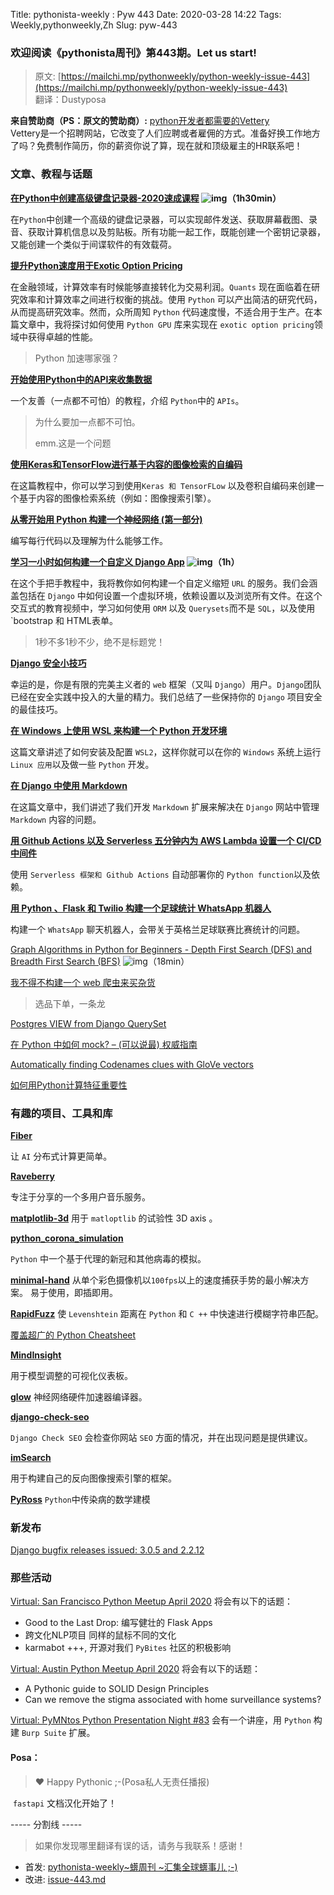 Title: pythonista-weekly : Pyw 443
Date: 2020-03-28 14:22
Tags: Weekly,pythonweekly,Zh 
Slug: pyw-443

### 欢迎阅读《pythonista周刊》第443期。Let us start!


>原文: [https://mailchi.mp/pythonweekly/python-weekly-issue-443](https://mailchi.mp/pythonweekly/python-weekly-issue-443)  
>翻译：Dustyposa

**来自赞助商（PS：原文的赞助商）:**
[python开发者都需要的Vettery](https://www.vettery.com/tech?utm_source=newsletter&utm_medium=pythonweekly&utm_term=tech&utm_content=grouped&utm_campaign=ad-77579)  
Vettery是一个招聘网站，它改变了人们应聘或者雇佣的方式。准备好换工作地方了吗？免费制作简历，你的薪资你说了算，现在就和顶级雇主的HR联系吧！

### 文章、教程与话题

**[在Python中创建高级键盘记录器-2020速成课程](https://www.youtube.com/watch?v=25um032xgrw) ![img](https://gallery.mailchimp.com/e2e180baf855ac797ef407fc7/images/8def3887-e9e9-4a48-95e0-74045a6a23fc.png)（1h30min）**

在`Python`中创建一个高级的键盘记录器，可以实现邮件发送、获取屏幕截图、录音、获取计算机信息以及剪贴板。所有功能一起工作，既能创建一个密钥记录器，又能创建一个类似于间谍软件的有效载荷。



**[提升Python速度用于Exotic Option Pricing](https://devblogs.nvidia.com/accelerating-python-for-exotic-option-pricing/)**

在金融领域，计算效率有时候能够直接转化为交易利润。`Quants` 现在面临着在研究效率和计算效率之间进行权衡的挑战。使用 `Python` 可以产出简洁的研究代码，从而提高研究效率。然而，众所周知 `Python` 代码速度慢，不适合用于生产。在本篇文章中，我将探讨如何使用 `Python GPU` 库来实现在 `exotic option pricing`领域中获得卓越的性能。

> Python 加速哪家强？

**[开始使用Python中的API来收集数据](https://t.co/DG7vUMOxgT)**

一个友善（一点都不可怕）的教程，介绍 `Python`中的 `APIs`。

> 为什么要加一点都不可怕。
>
> emm.这是一个问题

**[使用Keras和TensorFlow进行基于内容的图像检索的自编码](https://www.pyimagesearch.com/2020/03/30/autoencoders-for-content-based-image-retrieval-with-keras-and-tensorflow/)**

在这篇教程中，你可以学习到使用`Keras 和 TensorFLow` 以及卷积自编码来创建一个基于内容的图像检索系统（例如：图像搜索引擎）。

**[从零开始用 Python 构建一个神经网络 (第一部分)](https://heartbeat.fritz.ai/building-a-neural-network-from-scratch-using-python-part-1-6d399df8d432)**

编写每行代码以及理解为什么能够工作。



**[学习一小时如何构建一个自定义 Django App](https://www.youtube.com/watch?v=ctuSR6UHcuQ) ![img](https://gallery.mailchimp.com/e2e180baf855ac797ef407fc7/images/8def3887-e9e9-4a48-95e0-74045a6a23fc.png)（1h）**

在这个手把手教程中，我将教你如何构建一个自定义缩短 `URL` 的服务。我们会涵盖包括在 `Django` 中如何设置一个虚拟环境，依赖设置以及浏览所有文件。在这个交互式的教育视频中，学习如何使用 `ORM` 以及 `Querysets`而不是 `SQL`，以及使用 `bootstrap 和 HTML表单。

> 1秒不多1秒不少，绝不是标题党！

**[Django 安全小技巧](https://snyk.io/blog/django-security-tips/)**

幸运的是，你是有限的完美主义者的 `web` 框架（又叫 `Django`）用户。`Django`团队已经在安全实践中投入的大量的精力。我们总结了一些保持你的 `Django` 项目安全的最佳技巧。

**[在 Windows 上使用 WSL 来构建一个 Python 开发环境](https://pbpython.com/wsl-python.html)** 

这篇文章讲述了如何安装及配置 `WSL2`，这样你就可以在你的 `Windows` 系统上运行 `Linux 应用`以及做一些 `Python` 开发。

**[在 Django 中使用 Markdown](https://hakibenita.com/django-markdown)**

在这篇文章中，我们讲述了我们开发 `Markdown` 扩展来解决在 `Django` 网站中管理 `Markdown` 内容的问题。

**[用 Github Actions 以及 Serverless 五分钟内为 AWS Lambda  设置一个 CI/CD 中间件](https://t.co/KSOn3tLrIc)**

使用 `Serverless 框架和 Github Actions` 自动部署你的 `Python function`以及依赖。



**[用 Python 、Flask 和 Twilio 构建一个足球统计 WhatsApp 机器人](https://www.twilio.com/blog/build-soccer-stats-whatsapp-chatbot-python-flask-twilio)**

构建一个 `WhatsApp`  聊天机器人，会带关于英格兰足球联赛比赛统计的问题。



[Graph Algorithms in Python for Beginners - Depth First Search (DFS) and Breadth First Search (BFS)](https://www.youtube.com/watch?v=rZUoqMzFA60) ![img](https://gallery.mailchimp.com/e2e180baf855ac797ef407fc7/images/8def3887-e9e9-4a48-95e0-74045a6a23fc.png)（18min）

[我不得不构建一个 web 爬虫来买杂货](https://utkuufuk.com/2020/03/28/grocery-scraping/)

> 选品下单，一条龙

[Postgres VIEW from Django QuerySet](https://schinckel.net/2020/03/03/postgres-view-from-django-queryset/)

[在 Python 中如何 mock? – (可以说最) 权威指南](https://breadcrumbscollector.tech/how-to-mock-in-python-almost-definitive-guide/)

[Automatically finding Codenames clues with GloVe vectors](https://jsomers.net/glove-codenames/)

[如何用Python计算特征重要性](https://machinelearningmastery.com/calculate-feature-importance-with-python/)

### 有趣的项目、工具和库

**[Fiber](https://github.com/uber/fiber)**

让 `AI` 分布式计算更简单。

**[Raveberry](https://github.com/raveberry/raveberry)**

专注于分享的一个多用户音乐服务。

**[matplotlib-3d](https://github.com/rougier/matplotlib-3d)**
用于 `matloptlib` 的试验性 3D axis 。

**[python_corona_simulation](https://github.com/paulvangentcom/python_corona_simulation)**

`Python` 中一个基于代理的新冠和其他病毒的模拟。

**[minimal-hand](https://github.com/CalciferZh/minimal-hand)**
从单个彩色摄像机以`100fps`以上的速度捕获手势的最小解决方案。 易于使用，即插即用。

**[RapidFuzz](https://github.com/rhasspy/rapidfuzz)** 
使 `Levenshtein` 距离在 `Python`  和 `C ++` 中快速进行模糊字符串匹配。

[覆盖超广的  Python Cheatsheet](https://gto76.github.io/python-cheatsheet/)

**[MindInsight](https://github.com/mindspore-ai/mindinsight)** 

用于模型调整的可视化仪表板。

**[glow](https://github.com/pytorch/glow)**
神经网络硬件加速器编译器。

**[django-check-seo](https://github.com/kapt-labs/django-check-seo)**

`Django Check SEO` 会检查你网站 `SEO` 方面的情况，并在出现问题是提供建议。 

**[imSearch](https://github.com/rikenmehta03/imsearch)**

用于构建自己的反向图像搜索引擎的框架。



**[PyRoss](https://github.com/rajeshrinet/pyross)**
`Python`中传染病的数学建模

### 新发布

[Django bugfix releases issued: 3.0.5 and 2.2.12](https://www.djangoproject.com/weblog/2020/apr/01/bugfix-releases/)


### 那些活动

[Virtual: San Francisco Python Meetup April 2020](https://www.meetup.com/sfpython/events/xkwxvqybcgblb/)
将会有以下的话题：

- Good to the Last Drop: 编写健壮的 Flask Apps
- 跨文化NLP项目 同样的鼠标不同的文化
- karmabot +++, 开源对我们 `PyBites` 社区的积极影响


[Virtual: Austin Python Meetup April 2020](https://www.meetup.com/austinpython/events/lgrbmqybcgblb/)
将会有以下的话题：

- A Pythonic guide to SOLID Design Principles
- Can we remove the stigma associated with home surveillance systems?



[Virtual: PyMNtos Python Presentation Night #83](https://www.meetup.com/PyMNtos-Twin-Cities-Python-User-Group/events/269759036/)
会有一个讲座，用 `Python` 构建 `Burp Suite` 扩展。

#### Posa：

> ❤️ Happy Pythonic ;-(Posa私人无责任播报)  

​	`fastapi` 文档汉化开始了！

----- 分割线 -----

> 如果你发现哪里翻译有误的话，请务与我联系！感谢！
>




- 首发: [pythonista-weekly~蠎周刊 ~汇集全球蠎事儿 ;-)](http://weekly.pychina.org/python-weekly/pyw-443.html)
- 改进: [issue-443.md](https://github.com/PyChina/weekly/blob/master/content/python-weekly/issue%23443.md)


